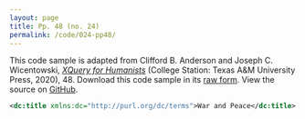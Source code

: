 ```yaml
---
layout: page
title: Pp. 48 (no. 24)
permalink: /code/024-pp48/
---
```


This code sample is adapted from Clifford B. Anderson and Joseph C. Wicentowski, 
[_XQuery for Humanists_](/) (College Station: Texas A&M University Press, 2020), 48. 
Download this code sample in its [raw form](/code/024-pp48/024-pp48.xml).
View the source on [GitHub](https://github.com/coding4humanists/xquery4humanists/blob/master/code/024-pp48/024-pp48.xml).

```xml
<dc:title xmlns:dc="http://purl.org/dc/terms">War and Peace</dc:title>
```  
